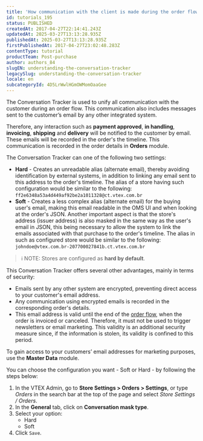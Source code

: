 ```yaml
---
title: 'How communication with the client is made during the order flow'
id: tutorials_195
status: PUBLISHED
createdAt: 2017-04-27T22:14:41.243Z
updatedAt: 2025-03-27T13:13:28.935Z
publishedAt: 2025-03-27T13:13:28.935Z
firstPublishedAt: 2017-04-27T23:02:48.283Z
contentType: tutorial
productTeam: Post-purchase
author: authors_84
slugEN: understanding-the-conversation-tracker
legacySlug: understanding-the-conversation-tracker
locale: en
subcategoryId: 4D5LrWwlHGmOWMomOaaGee
---
```


The Conversation Tracker is used to unify all communication with the customer during an order flow. This communication also includes messages sent to the customer’s email by any other integrated system. 

Therefore, any interaction such as __payment approved__, __in handling__, __invoicing__, __shipping__ and __delivery__ will be notified to the customer by email. These emails will be recorded in the order's the timeline. This communication is recorded in the order details in **Orders** module. 

The Conversation Tracker can one of the following two settings:

- **Hard** - Creates an unreadable alias (alternate email), thereby avoiding identification by external systems, in addition to linking any email sent to this address to the order's timeline. The alias of a store having such configuration would be similar to the following: `ff2e6348a53a4d449af92be2a1011328@ct.vtex.com.br`
- **Soft** - Creates a less complex alias (alternate email) for the buying user's email, making this email readable in the OMS UI and when looking at the order's JSON. Another important aspect is that the store's address (issuer address) is also masked in the same way as the user's email in JSON, this being necessary to allow the system to link the emails associated with that purchase to the order's timeline. The alias in such as configured store would be similar to the following: `johndoe@vtex.com.br-207700027841b.ct.vtex.com.br`

> ℹ️ NOTE: Stores are configured as **hard by default**.

This  Conversation Tracker offers several other advantages, mainly in terms of security:

- Emails sent by any other system are encrypted, preventing direct access to your customer's email address.
- Any communication using encrypted emails is recorded in the corresponding order's details.
- This email address is valid until the end of the [order flow](/en/tutorial/fluxo-e-status-de-pedidos--tutorials_196), when the order is invoiced or canceled. Therefore, it must not be used to trigger newsletters or email marketing. This validity is an additional security measure since, if the information is stolen, its validity is confined to this period.

To gain access to your customers’ email addresses for marketing purposes, use the **Master Data** module.

You can choose the configuration you want - Soft or Hard - by following the steps below:

1. In the VTEX Admin, go to **Store Settings > Orders > Settings**, or type *Orders* in the search bar at the top of the page and select *Store Settings / Orders*.
2. In the **General** tab, click on **Conversation mask type**.
3. Select your option:
    - Hard
    - Soft
4. Click `Save`.
